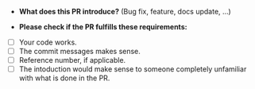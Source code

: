 * **What does this PR introduce?** (Bug fix, feature, docs update, ...)

* **Please check if the PR fulfills these requirements:**

- [ ] Your code works. 
- [ ] The commit messages makes sense.
- [ ] Reference number, if applicable.
- [ ] The intoduction would make sense to someone completely unfamiliar with what is done in the PR.